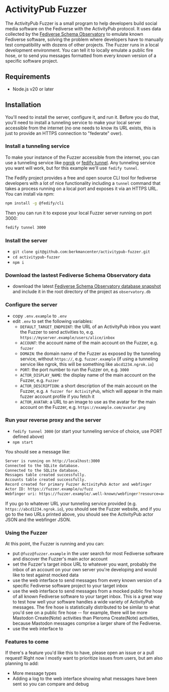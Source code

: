 # ActivityPub Fuzzer

The ActivityPub Fuzzer is a small program to help developers build social media software on the Fediverse with the ActivityPub protocol. It uses data collected by the [Fediverse Schema Observatory](https://observatory.cyber.harvard.edu) to emulate known Fediverse software, solving the problem where developers have to manually test compatibility with dozens of other projects. The Fuzzer runs in a local development environment. You can tell it to locally emulate a public fire hose, or to send you messages formatted from every known version of a specific software project.

## Requirements

 - Node.js v20 or later

## Installation

You'll need to install the server, configure it, and run it. Before you do that, you'll need to install a tunneling service to make your local server accessible from the internet (no one needs to know its URL exists, this is just to provide an HTTPS connection to "federate" over).

### Install a tunneling service

To make your instance of the Fuzzer accessible from the internet, you can use a tunneling service like [ngrok](https://ngrok.com/) or [fedify tunnel](https://fedify.dev/cli#fedify-tunnel-exposing-a-local-http-server-to-the-public-internet). Any tunneling service you want will work, but for this example we'll use `fedify tunnel`.

The Fedify project provides a free and open source CLI tool for fediverse developers with a lot of nice functionality including a `tunnel` command that takes a process running on a local port and exposes it via an HTTPS URL. You can install via npm:

```bash
npm install -g @fedify/cli
```

Then you can run it to expose your local Fuzzer server running on port 3000:

```bash
fedify tunnel 3000
```

### Install the server

- `git clone git@github.com:berkmancenter/activitypub-fuzzer.git`
- `cd activitypub-fuzzer`
- `npm i`

### Download the lastest Fediverse Schema Observatory data

- download the latest [Fediverse Schema Observatory database snapshot](https://observatory.cyber.harvard.edu/snapshots/) and include it in the root directory of the project as `observatory.db`

### Configure the server

- copy `.env.example` to `.env`
- edit `.env` to set the following variables:
   - `DEFAULT_TARGET_ENDPOINT`: the URL of an ActivityPub inbox you want the Fuzzer to send activities to, e.g. `https://myserver.example/users/alice/inbox`
   - `ACCOUNT`: the account name of the main account on the Fuzzer, e.g. `fuzzer`
   - `DOMAIN`: the domain name of the Fuzzer as exposed by the tunneling service, without `https://`, e.g. `fuzzer.example` (if using a tunneling service like ngrok, this will be something like `abcd1234.ngrok.io`)
   - `PORT`: the port number to run the Fuzzer on, e.g. `3000`
   - `ACTOR_DISPLAY_NAME`: the display name of the main account on the Fuzzer, e.g. `Fuzzer`
   - `ACTOR_DESCRIPTION`: a short description of the main account on the Fuzzer, e.g. `A fuzzer for ActivityPub`, which will appear in the main fuzzer account profile if you fetch it
   - `ACTOR_AVATAR`: a URL to an image to use as the avatar for the main account on the Fuzzer, e.g. `https://example.com/avatar.png`

### Run your reverse proxy and the server

- `fedify tunnel 3000` (or start your tunneling service of choice, use PORT defined above)
- `npm start`

You should see a message like:

```bash
Server is running on http://localhost:3000
Connected to the SQLite database.
Connected to the SQLite database.
Messages table created successfully.
Accounts table created successfully.
Record created for primary Fuzzer ActivityPub Actor and webfinger
Actor ID: https://fuzzer.example/u/fuzz
Webfinger uri: https://fuzzer.example/.well-known/webfinger?resource=acct:fuzz@fuzzer.example
```

If you go to whatever URL your tunneling service provided (e.g. `https://abcd1234.ngrok.io`), you should see the Fuzzer website, and if you go to the two URLs printed above, you should see the ActivityPub actor JSON and the webfinger JSON.

### Using the Fuzzer

At this point, the Fuzzer is running and you can:

 - put `@fuzz@fuzzer.example` in the user search for most Fediverse software and discover the Fuzzer's main actor account
 - set the Fuzzer's target inbox URL to whatever you want, probably the inbox of an account on your own server you're developing and would like to test against mocked data
 - use the web interface to send messages from every known version of a specific Fediverse software project to your target inbox
 - use the web interface to send messages from a mocked public fire hose of all known Fediverse software to your target inbox. This is a great way to test how well your software handles a wide variety of ActivityPub messages. The fire hose is statistically distributed to be similar to what you'd see on a public fire hose -- for example, there will be more Mastodon Create(Note) activities than Pleroma Create(Note) activities, because Mastodon messages comprise a larger share of the Fediverse.
 - use the web interface to 

### Features to come

If there's a feature you'd like this to have, please open an issue or a pull request!
 Right now I mostly want to prioritize issues from users, but am also planning to add:

 - More message types
 - Adding a log to the web interface showing what messages have been sent so you can compare and debug
